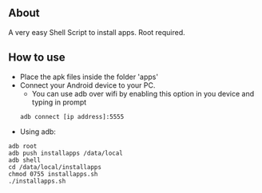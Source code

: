 ## About

A very easy Shell Script to install apps. Root required.

## How to use

- Place the apk files inside the folder 'apps'
- Connect your Android device to your PC.
	- You can use adb over wifi by enabling this option in you device and typing in prompt
	```
	adb connect [ip address]:5555
	```
- Using adb:
```
adb root
adb push installapps /data/local
adb shell
cd /data/local/installapps
chmod 0755 installapps.sh
./installapps.sh